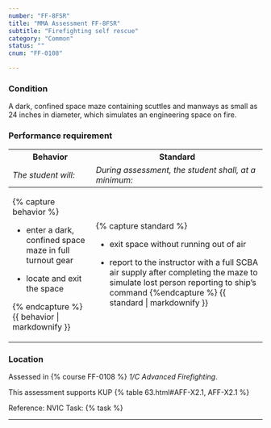 ```yaml
---
number: "FF-8FSR"
title: "MMA Assessment FF-8FSR"
subtitle: "Firefighting self rescue"
category: "Common"
status: ""
cnum: "FF-0108"

---
```

### Condition

A dark, confined space maze containing scuttles and manways as small as 24 inches in diameter, which simulates an engineering space on fire.  

### Performance requirement 

<table width='100%' class='Guidelines'>
 <thead>
 <tr>
     <th class='thirty'>Behavior</th>
     <th class='seventy'>Standard</th>
 </tr>
 <tr>
     <td><em>The student will:</em></td>
     <td><em>During assessment, the student shall, at a minimum:</em></td>
 </tr>
 </thead>
 <tbody>
 

<tr><td>

{% capture behavior %}
* enter a dark, confined space maze in full turnout gear

* locate and exit the space

{% endcapture %}
{{ behavior | markdownify }}

</td><td>

{% capture standard %}
* exit space without running out of air

* report to the instructor with a full SCBA air supply after completing the maze to simulate lost person reporting to ship’s command
{%endcapture %}
{{ standard | markdownify }}

</td></tr>



 </tbody>
 </table>

### Location

Assessed in  {% course  FF-0108 %}  *1/C Advanced Firefighting*.

This assessment supports KUP {% table 63.html#AFF-X2.1, AFF-X2.1 %}

Reference: NVIC Task: {% task   %}

***

